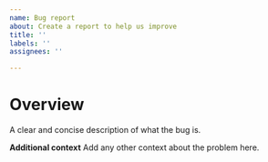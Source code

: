```yaml
---
name: Bug report
about: Create a report to help us improve
title: ''
labels: ''
assignees: ''

---
```


# Overview
A clear and concise description of what the bug is.

**Additional context**
Add any other context about the problem here.

